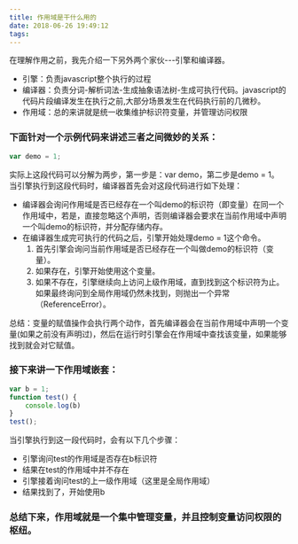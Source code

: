 ```yaml
---
title: 作用域是干什么用的
date: 2018-06-26 19:49:12
tags:
---
```


在理解作用之前，我先介绍一下另外两个家伙---引擎和编译器。

* 引擎：负责javascript整个执行的过程
* 编译器：负责分词-解析词法-生成抽象语法树-生成可执行代码。javascript的代码片段编译发生在执行之前,大部分场景发生在代码执行前的几微秒。
* 作用域：总的来讲就是统一收集维护标识符变量，并管理访问权限

### 下面针对一个示例代码来讲述三者之间微妙的关系：
```js
var demo = 1;
```

实际上这段代码可以分解为两步，第一步是：var demo，第二步是demo = 1。
当引擎执行到这段代码时，编译器首先会对这段代码进行如下处理：

* 编译器会询问作用域是否已经存在一个叫demo的标识符（即变量）在同一个作用域中，若是，直接忽略这个声明，否则编译器会要求在当前作用域中声明一个叫demo的标识符，并分配存储内存。
* 在编译器生成完可执行的代码之后，引擎开始处理demo = 1这个命令。
   1. 首先引擎会询问当前作用域是否已经存在一个叫做demo的标识符（变量）。
   2. 如果存在，引擎开始使用这个变量。
   3. 如果不存在，引擎继续向上访问上级作用域，直到找到这个标识符为止。如果最终询问到全局作用域仍然未找到，则抛出一个异常（ReferenceError）。

总结：变量的赋值操作会执行两个动作，首先编译器会在当前作用域中声明一个变量(如果之前没有声明过)，然后在运行时引擎会在作用域中查找该变量，如果能够找到就会对它赋值。

### 接下来讲一下作用域嵌套：
```js
var b = 1;
function test() {
    console.log(b)
}
test();
```

当引擎执行到这一段代码时，会有以下几个步骤：
* 引擎询问test的作用域是否存在b标识符
* 结果在test的作用域中并不存在
* 引擎接着询问test的上一级作用域（这里是全局作用域）
* 结果找到了，开始使用b

### 总结下来，作用域就是一个集中管理变量，并且控制变量访问权限的枢纽。

